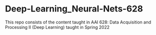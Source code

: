 # Deep-Learning_Neural-Nets-628
This repo consists of the content taught in AAI 628: Data Acquisition and Processing II (Deep Learning) taught in Spring 2022 
